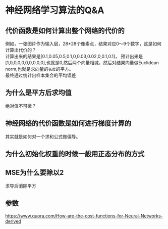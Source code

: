 神经网络学习算法的Q&A
========================
## 代价函数是如何计算出整个网络的代价的
例如，一张图片作为输入层，28*28个像素点，结果对应0～9个数字，这是如何计算出代价的？  
计算出来的结果是[0.1,0.05,0.5,0.1,0,0.03,0.02,0,0.1,0.1]， 预计出来是[1,0,0,0,0,0,0,0,0,0],也就是0,然后两个向量相减，然后对结果向量做Euclidean norm,也就是求向量的`长度`的平方。  
最终通过统计出样本集合的平均误差  

## 为什么是平方后求均值
绝对值不可微？

## 神经网络的代价函数是如何进行梯度计算的
其实就是如何对一个求和公式做偏导。 

## 为什么初始化权重的时候一般用正态分布的方式

## MSE为什么要除以2
求导后消除平方

## 参数
https://www.quora.com/How-are-the-cost-functions-for-Neural-Networks-derived
